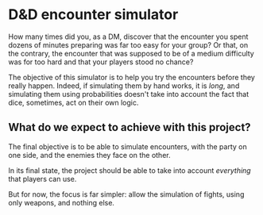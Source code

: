 # D&D encounter simulator
How many times did you, as a DM, discover that the encounter you spent dozens of minutes preparing was far too easy for your group? Or that, on the contrary, the encounter that was supposed to be of a medium difficulty was for too hard and that your players stood no chance? 

The objective of this simulator is to help you try the encounters before they really happen. Indeed, if simulating them by hand works, it is *long*, and simulating them using probabilities doesn't take into account the fact that dice, sometimes, act on their own logic.

## What do we expect to achieve with this project?
The final objective is to be able to simulate encounters, with the party on one side, and the enemies they face on the other.

In its final state, the project should be able to take into account *everything* that players can use.

But for now, the focus is far simpler: allow the simulation of fights, using only weapons, and nothing else.
